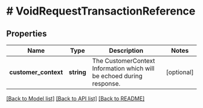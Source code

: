 # # VoidRequestTransactionReference

## Properties

Name | Type | Description | Notes
------------ | ------------- | ------------- | -------------
**customer_context** | **string** | The CustomerContext Information which will be echoed during response. | [optional]

[[Back to Model list]](../../README.md#models) [[Back to API list]](../../README.md#endpoints) [[Back to README]](../../README.md)
